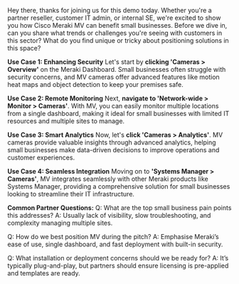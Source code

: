 Hey there, thanks for joining us for this demo today. Whether you're a partner reseller, customer IT admin, or internal SE, we're excited to show you how Cisco Meraki MV can benefit small businesses. Before we dive in, can you share what trends or challenges you're seeing with customers in this sector? What do you find unique or tricky about positioning solutions in this space?

**Use Case 1: Enhancing Security**
Let's start by **clicking 'Cameras > Overview'** on the Meraki Dashboard. Small businesses often struggle with security concerns, and MV cameras offer advanced features like motion heat maps and object detection to keep your premises safe.

**Use Case 2: Remote Monitoring**
Next, **navigate to 'Network-wide > Monitor > Cameras'**. With MV, you can easily monitor multiple locations from a single dashboard, making it ideal for small businesses with limited IT resources and multiple sites to manage.

**Use Case 3: Smart Analytics**
Now, let's **click 'Cameras > Analytics'**. MV cameras provide valuable insights through advanced analytics, helping small businesses make data-driven decisions to improve operations and customer experiences.

**Use Case 4: Seamless Integration**
Moving on to **'Systems Manager > Cameras'**, MV integrates seamlessly with other Meraki products like Systems Manager, providing a comprehensive solution for small businesses looking to streamline their IT infrastructure.

**Common Partner Questions:**
Q: What are the top small business pain points this addresses?
A: Usually lack of visibility, slow troubleshooting, and complexity managing multiple sites.

Q: How do we best position MV during the pitch?
A: Emphasise Meraki’s ease of use, single dashboard, and fast deployment with built-in security.

Q: What installation or deployment concerns should we be ready for?
A: It’s typically plug-and-play, but partners should ensure licensing is pre-applied and templates are ready.